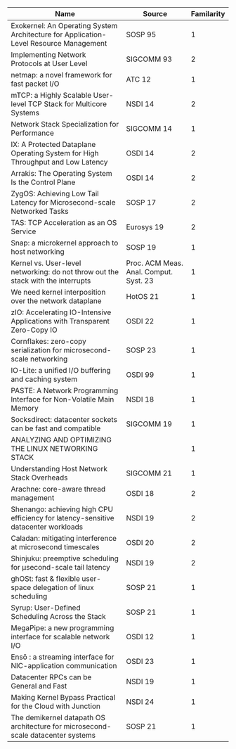 | Name      | Source      | Familarity      |
|----------|----------|----------|
| Exokernel: An Operating System Architecture for Application-Level Resource Management  | SOSP 95  | 1  |
| Implementing Network Protocols at User Level  | SIGCOMM 93 | 2  |
| netmap: a novel framework for fast packet I/O  | ATC 12  | 1 |
| mTCP: a Highly Scalable User-level TCP Stack for Multicore Systems | NSDI 14  | 2 |
| Network Stack Specialization for Performance  | SIGCOMM 14  | 1 |
| IX: A Protected Dataplane Operating System for High Throughput and Low Latency  | OSDI 14  | 2  |
| Arrakis: The Operating System Is the Control Plane  | OSDI 14  | 2 |
| ZygOS: Achieving Low Tail Latency for Microsecond-scale Networked Tasks  | SOSP 17  | 2 |
| TAS: TCP Acceleration as an OS Service  | Eurosys 19  | 2 |
| Snap: a microkernel approach to host networking  | SOSP 19  | 1 |
| Kernel vs. User-level networking: do not throw out the stack with the interrupts  | Proc. ACM Meas. Anal. Comput. Syst. 23  | 1 |
| We need kernel interposition over the network dataplane  | HotOS 21  | 1 |
| zIO: Accelerating IO-Intensive Applications with Transparent Zero-Copy IO  | OSDI 22  | 1 |
| Cornflakes: zero-copy serialization for microsecond-scale networking  | SOSP 23  | 1 |
| IO-Lite: a unified I/O buffering and caching system  | OSDI 99  | 1 |
| PASTE: A Network Programming Interface for Non-Volatile Main Memory  | NSDI 18  | 1 |
| Socksdirect: datacenter sockets can be fast and compatible  | SIGCOMM 19  | 1 |
| ANALYZING AND OPTIMIZING THE LINUX NETWORKING STACK  |   | 1 |
| Understanding Host Network Stack Overheads  | SIGCOMM 21  | 1 |
| Arachne: core-aware thread management  | OSDI 18  | 2 |
| Shenango: achieving high CPU efficiency for latency-sensitive datacenter workloads  | NSDI 19  | 2 |
| Caladan: mitigating interference at microsecond timescales  | OSDI 20  | 2 |
| Shinjuku: preemptive scheduling for µsecond-scale tail latency  | NSDI 19  | 2 |
| ghOSt: fast & flexible user-space delegation of linux scheduling  | SOSP 21  | 1 |
| Syrup: User-Defined Scheduling Across the Stack  | SOSP 21  | 1 |
| MegaPipe: a new programming interface for scalable network I/O  | OSDI 12  | 1 |
| Ensō : a streaming interface for NIC-application communication  | OSDI 23  | 1 |
| Datacenter RPCs can be General and Fast  | NSDI 19  | 1 |
| Making Kernel Bypass Practical for the Cloud with Junction  | NSDI 24  | 1 |
| The demikernel datapath OS architecture for microsecond-scale datacenter systems  | SOSP 21  | 1 |